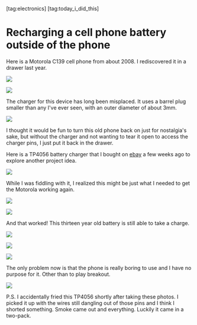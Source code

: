[tag:electronics] [tag:today_i_did_this]

Recharging a cell phone battery outside of the phone
====================================================

Here is a Motorola C139 cell phone from about 2008. I rediscovered it in a drawer last year.

[![](thumbs/phone_1.jpg)](phone_1.jpg)

[![](thumbs/phone_2.jpg)](phone_2.jpg)

The charger for this device has long been misplaced. It uses a barrel plug smaller than any I've ever seen, with an outer diameter of about 3mm.

[![](thumbs/phone_3.jpg)](phone_3.jpg)

I thought it would be fun to turn this old phone back on just for nostalgia's sake, but without the charger and not wanting to tear it open to access the charger pins, I just put it back in the drawer.

Here is a TP4056 battery charger that I bought on [ebay](https://www.ebay.com/itm/113876620225) a few weeks ago to explore another project idea.

[![](thumbs/tp4056.jpg)](tp4056.jpg)

While I was fiddling with it, I realized this might be just what I needed to get the Motorola working again.

[![](thumbs/charging_1.jpg)](charging_1.jpg)

[![](thumbs/charging_2.jpg)](charging_2.jpg)

And that worked! This thirteen year old battery is still able to take a charge.

[![](thumbs/success_1.jpg)](success_1.jpg)

[![](thumbs/success_2.jpg)](success_2.jpg)

[![](thumbs/success_3.jpg)](success_3.jpg)

The only problem now is that the phone is really boring to use and I have no purpose for it. Other than to play breakout.

[![](thumbs/success_4.jpg)](success_4.jpg)

P.S. I accidentally fried this TP4056 shortly after taking these photos. I picked it up with the wires still dangling out of those pins and I think I shorted something. Smoke came out and everything. Luckily it came in a two-pack.
